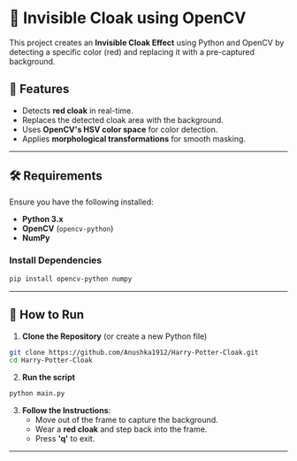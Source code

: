 # 🧥 Invisible Cloak using OpenCV

This project creates an **Invisible Cloak Effect** using Python and OpenCV by detecting a specific color (red) and replacing it with a pre-captured background.

## 📌 Features
- Detects **red cloak** in real-time.
- Replaces the detected cloak area with the background.
- Uses **OpenCV's HSV color space** for color detection.
- Applies **morphological transformations** for smooth masking.

---

## 🛠 Requirements
Ensure you have the following installed:
- **Python 3.x**
- **OpenCV** (`opencv-python`)
- **NumPy**

### Install Dependencies
```sh
pip install opencv-python numpy
```

---

## 🚀 How to Run
1. **Clone the Repository** (or create a new Python file)
```sh
git clone https://github.com/Anushka1912/Harry-Potter-Cloak.git
cd Harry-Potter-Cloak
```

2. **Run the script**
```sh
python main.py
```

3. **Follow the Instructions**:
   - Move out of the frame to capture the background.
   - Wear a **red cloak** and step back into the frame.
   - Press **'q'** to exit.

---
